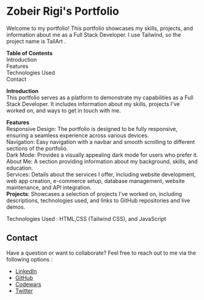 # Zobeir Rigi's Portfolio
Welcome to my portfolio! This portfolio showcases my skills, projects, and information about me as a Full Stack Developer. I use Tailwind, so the project name is TailArt .

<strong>Table of Contents</strong><br>
Introduction<br>
Features<br>
Technologies Used<br>
Contact<br>

<strong>Introduction</strong><br>
This portfolio serves as a platform to demonstrate my capabilities as a Full Stack Developer. It includes information about my skills, projects I've worked on, and ways to get in touch with me.<br>

<strong>Features</strong><br>
Responsive Design: The portfolio is designed to be fully responsive, ensuring a seamless experience across various devices.<br>
Navigation: Easy navigation with a navbar and smooth scrolling to different sections of the portfolio.<br>
Dark Mode: Provides a visually appealing dark mode for users who prefer it.<br>
About Me: A section providing information about my background, skills, and education.<br>
Services: Details about the services I offer, including website development, web app creation, e-commerce setup, database management, website maintenance, and API integration.<br>
<strong>Projects</strong>: Showcases a selection of projects I've worked on, including descriptions, technologies used, and links to GitHub repositories and live demos.<br>

Technologies Used : HTML,CSS (Tailwind CSS), and JavaScript

## Contact <br>

Have a question or want to collaborate? Feel free to reach out to me via the following options :
- [LinkedIn](https://www.linkedin.com/in/zobeir-r-37068217b/)
- [GitHub](https://github.com/Zobeir-Rigi)
- [Codewars](https://www.codewars.com/users/Zobeir-Rigi)
- [Twitter](https://twitter.com/ZobirRigi)



